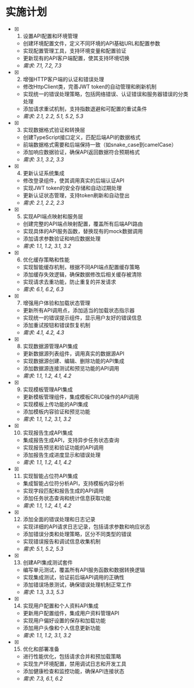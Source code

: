 # 实施计划

- [x] 1. 设置API配置和环境管理
  - 创建环境配置文件，定义不同环境的API基础URL和配置参数
  - 实现配置管理工具，支持环境变量和配置验证
  - 更新现有的API客户端配置，使其支持环境切换
  - _需求: 7.1, 7.2, 7.3_

- [x] 2. 增强HTTP客户端的认证和错误处理
  - 修改HttpClient类，完善JWT token的自动管理和刷新机制
  - 实现统一的错误处理策略，包括网络错误、认证错误和服务器错误的分类处理
  - 添加请求重试机制，支持指数退避和可配置的重试条件
  - _需求: 2.1, 2.2, 5.1, 5.2, 5.3_

- [x] 3. 实现数据格式验证和转换层
  - 创建TypeScript接口定义，匹配后端API的数据格式
  - 前端数据格式需要和后端保持一致（如snake_case到camelCase）
  - 添加响应数据验证，确保API返回数据符合预期格式
  - _需求: 3.1, 3.2, 3.3_

- [x] 4. 更新认证系统集成
  - 修改登录组件，使其调用真实的后端认证API
  - 实现JWT token的安全存储和自动过期处理
  - 更新认证状态管理，支持token刷新和自动登出
  - _需求: 2.1, 2.2, 2.3_

- [x] 5. 实现API端点映射和服务层
  - 创建完整的API端点映射配置，覆盖所有后端API路由
  - 实现具体的API服务函数，替换现有的mock数据调用
  - 添加请求参数验证和响应数据处理
  - _需求: 1.1, 1.2, 3.1, 3.2_

- [x] 6. 优化缓存策略和性能
  - 实现智能缓存机制，根据不同API端点配置缓存策略
  - 添加缓存失效逻辑，确保数据修改后相关缓存被清除
  - 实现请求去重功能，防止重复的并发请求
  - _需求: 6.1, 6.2, 6.3_

- [x] 7. 增强用户体验和加载状态管理
  - 更新所有API调用点，添加适当的加载状态指示器
  - 实现统一的错误提示组件，显示用户友好的错误信息
  - 添加重试按钮和错误恢复机制
  - _需求: 4.1, 4.2, 4.3_

- [x] 8. 实现数据源管理API集成
  - 更新数据源列表组件，调用真实的数据源API
  - 实现数据源创建、编辑、删除功能的API集成
  - 添加数据源连接测试和预览功能的API调用
  - _需求: 1.1, 1.2, 4.1, 4.2_

- [x] 9. 实现模板管理API集成
  - 更新模板管理组件，集成模板CRUD操作的API调用
  - 实现模板上传功能的API集成
  - 添加模板内容验证和预览功能
  - _需求: 1.1, 1.2, 3.1, 3.2_

- [x] 10. 实现报告生成API集成
  - 集成报告生成API，支持异步任务状态查询
  - 实现报告预览和验证功能的API调用
  - 添加报告生成进度显示和错误处理
  - _需求: 1.1, 1.2, 4.1, 4.2_

- [x] 11. 实现智能占位符API集成
  - 集成智能占位符分析API，支持模板内容分析
  - 实现字段匹配和报告生成的API调用
  - 添加任务状态查询和统计信息获取功能
  - _需求: 1.1, 1.2, 4.1, 4.2_

- [x] 12. 添加全面的错误处理和日志记录
  - 实现详细的API请求日志记录，包括请求参数和响应状态
  - 添加错误分类和处理策略，区分不同类型的错误
  - 实现错误报告和调试信息收集机制
  - _需求: 5.1, 5.2, 5.3_

- [x] 13. 创建API集成测试套件
  - 编写单元测试，覆盖所有API服务函数和数据转换逻辑
  - 实现集成测试，验证前后端API调用的正确性
  - 添加错误场景测试，确保错误处理机制正常工作
  - _需求: 1.3, 3.3, 5.3_

- [x] 14. 实现用户配置和个人资料API集成
  - 更新用户配置组件，集成用户资料管理API
  - 实现用户偏好设置的保存和加载功能
  - 添加用户头像和个人信息更新功能
  - _需求: 1.1, 1.2, 3.1, 3.2_

- [x] 15. 优化和部署准备
  - 进行性能优化，包括请求合并和预加载策略
  - 实现生产环境配置，禁用调试日志和开发工具
  - 添加健康检查和监控功能，确保API连接状态
  - _需求: 7.3, 6.1, 6.2_